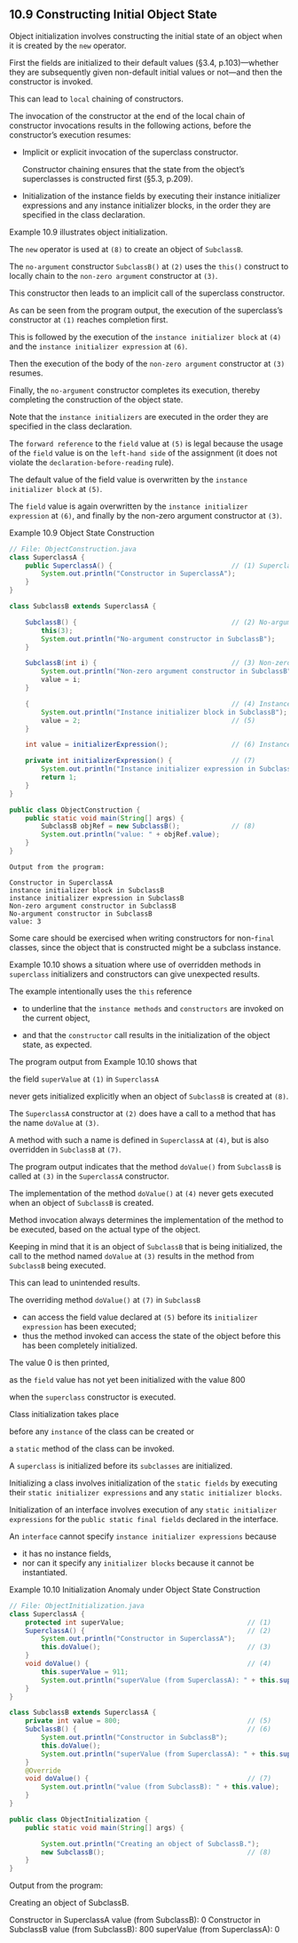 ## 10.9 Constructing Initial Object State

Object initialization involves constructing the initial state of an object when it is created by the `new` operator.

First the fields are initialized to their default values (§3.4, p.103)—whether they are subsequently given non-default initial values or not—and then the constructor is invoked.

This can lead to `local` chaining of constructors.

The invocation of the constructor at the end of the local chain of constructor invocations results in the following actions, before the constructor’s execution resumes:

  - Implicit or explicit invocation of the superclass constructor.

    Constructor chaining ensures that the state from the object’s superclasses is constructed first (§5.3, p.209).

  - Initialization of the instance fields by executing their instance initializer expressions and any instance initializer blocks, in the order they are specified in the class declaration.

Example 10.9 illustrates object initialization.

The `new` operator is used at `(8)` to create an object of `SubclassB`.

The `no-argument` constructor `SubclassB()` at `(2)` uses the `this()` construct to locally chain to the `non-zero argument` constructor at `(3)`.

This constructor then leads to an implicit call of the superclass constructor.

As can be seen from the program output, the execution of the superclass’s constructor at `(1)` reaches completion first.

This is followed by the execution of the `instance initializer block` at `(4)` and the `instance initializer expression` at `(6)`.

Then the execution of the body of the `non-zero argument` constructor at `(3)` resumes.

Finally, the `no-argument` constructor completes its execution, thereby completing the construction of the object state.

Note that the `instance initializers` are executed in the order they are specified in the class declaration.

The `forward reference` to the `field` value at `(5)` is legal because the usage of the `field` value is on the `left-hand side` of the assignment (it does not violate the `declaration-before-reading` rule).

The default value of the field value is overwritten by the `instance initializer block` at `(5)`.

The `field` value is again overwritten by the `instance initializer expression` at `(6)`, and finally by the non-zero argument constructor at `(3)`.

Example 10.9 Object State Construction

```java
// File: ObjectConstruction.java
class SuperclassA {
    public SuperclassA() {                              // (1) Superclass constructor
        System.out.println("Constructor in SuperclassA");
    }
}

```
```java
class SubclassB extends SuperclassA {

    SubclassB() {                                       // (2) No-argument constructor
        this(3);
        System.out.println("No-argument constructor in SubclassB");
    }

    SubclassB(int i) {                                  // (3) Non-zero argument constructor
        System.out.println("Non-zero argument constructor in SubclassB");
        value = i;
    }

    {                                                   // (4) Instance initializer block
        System.out.println("Instance initializer block in SubclassB");
        value = 2;                                      // (5)
    }

    int value = initializerExpression();                // (6) Instance field declaration

    private int initializerExpression() {               // (7)
        System.out.println("Instance initializer expression in SubclassB");
        return 1;
    }
}

```
```java
public class ObjectConstruction {
    public static void main(String[] args) {
        SubclassB objRef = new SubclassB();             // (8)
        System.out.println("value: " + objRef.value);
    }
}
```
```
Output from the program:

Constructor in SuperclassA
instance initializer block in SubclassB
instance initializer expression in SubclassB
Non-zero argument constructor in SubclassB
No-argument constructor in SubclassB
value: 3
```

Some care should be exercised when writing constructors for non-`final` classes, since the object that is constructed might be a subclass instance.

Example 10.10 shows a situation where use of overridden methods in `superclass` initializers and constructors can give unexpected results.

The example intentionally uses the `this` reference 

  - to underline that the `instance methods` and `constructors` are invoked on the current object, 

  - and that the `constructor` call results in the initialization of the object state, as expected.

The program output from Example 10.10 shows that 
  
  the field `superValue` at `(1)` in `SuperclassA` 
  
  never gets initialized explicitly when an object of `SubclassB` is created at `(8)`.

The `SuperclassA` constructor at `(2)` does have a call to a method that has the name `doValue` at `(3)`.

A method with such a name is defined in `SuperclassA` at `(4)`, but is also overridden in `SubclassB` at `(7)`.

The program output indicates that the method `doValue()` from `SubclassB` is called at `(3)` in the `SuperclassA` constructor.

The implementation of the method `doValue()` at `(4)` never gets executed when an object of `SubclassB` is created.

Method invocation always determines the implementation of the method to be executed, based on the actual type of the object.

Keeping in mind that it is an object of `SubclassB` that is being initialized, the call to the method named `doValue` at `(3)` results in the method from `SubclassB` being executed.

This can lead to unintended results.

The overriding method `doValue()` at `(7)` in `SubclassB` 
  - can access the field value declared at `(5)` before its `initializer expression` has been executed; 
  - thus the method invoked can access the state of the object before this has been completely initialized.

The value 0 is then printed, 

  as the `field` value has not yet been initialized with the value 800 
  
  when the `superclass` constructor is executed.

Class initialization takes place 

  before any `instance` of the class can be created or 

  a `static` method of the class can be invoked.

A `superclass` is initialized before its `subclasses` are initialized.

Initializing a class involves initialization of the `static fields` by executing their `static initializer expressions` and any `static initializer blocks`.

Initialization of an interface 
  involves execution of any `static initializer expressions` 
  for the `public static final fields` declared in the interface.

An `interface` cannot specify `instance initializer expressions` because 
  - it has no instance fields, 
  - nor can it specify any `initializer blocks` because it cannot be instantiated.

Example 10.10 Initialization Anomaly under Object State Construction

```java
// File: ObjectInitialization.java
class SuperclassA {
    protected int superValue;                               // (1)
    SuperclassA() {                                         // (2)
        System.out.println("Constructor in SuperclassA");
        this.doValue();                                     // (3)
    }
    void doValue() {                                        // (4)
        this.superValue = 911;
        System.out.println("superValue (from SuperclassA): " + this.superValue);
    }
}

```
```java
class SubclassB extends SuperclassA {
    private int value = 800;                                // (5)
    SubclassB() {                                           // (6)
        System.out.println("Constructor in SubclassB");
        this.doValue();
        System.out.println("superValue (from SuperclassA): " + this.superValue);
    }
    @Override
    void doValue() {                                        // (7)
        System.out.println("value (from SubclassB): " + this.value);
    }
}

```
```java
public class ObjectInitialization {
    public static void main(String[] args) {

        System.out.println("Creating an object of SubclassB.");
        new SubclassB();                                    // (8)
    }
}
```
Output from the program:

Creating an object of SubclassB.

Constructor in SuperclassA
value (from SubclassB): 0
Constructor in SubclassB
value (from SubclassB): 800
superValue (from SuperclassA): 0
```